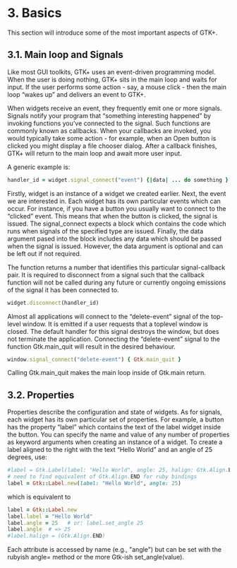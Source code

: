 # 3. Basics
This section will introduce some of the most important aspects of GTK+.

## 3.1. Main loop and Signals

Like most GUI toolkits, GTK+ uses an event-driven programming model. When the user is doing nothing, GTK+ sits in the main loop and waits for input. If the user performs some action - say, a mouse click - then the main loop “wakes up” and delivers an event to GTK+.

When widgets receive an event, they frequently emit one or more signals. Signals notify your program that “something interesting happened” by invoking functions you’ve connected to the signal. Such functions are commonly known as callbacks. When your callbacks are invoked, you would typically take some action - for example, when an Open button is clicked you might display a file chooser dialog. After a callback finishes, GTK+ will return to the main loop and await more user input.

A generic example is:

<!-- handler_id = widget.connect("event", callback, data) -->
```ruby
handler_id = widget.signal_connect("event") {|data| ... do something }
```
Firstly, widget is an instance of a widget we created earlier. Next, the event we are interested in. Each widget has its own particular events which can occur. For instance, if you have a button you usually want to connect to the “clicked” event. This means that when the button is clicked, the signal is issued.  The signal_connect expects a block which contains the code which runs when signals of the specified type are issued. Finally, the data argument pased into the block includes any data which should be passed when the signal is issued. However, the data argument is optional and can be left out if not required.

The function returns a number that identifies this particular signal-callback pair. It is required to disconnect from a signal such that the callback function will not be called during any future or currently ongoing emissions of the signal it has been connected to.

```ruby
widget.disconnect(handler_id)
```

Almost all applications will connect to the “delete-event” signal of the top-level window. It is emitted if a user requests that a toplevel window is closed. The default handler for this signal destroys the window, but does not terminate the application. Connecting the “delete-event” signal to the function Gtk.main_quit will result in the desired behaviour.

```ruby
window.signal_connect("delete-event") { Gtk.main_quit }
```

Calling Gtk.main_quit makes the main loop inside of Gtk.main return.

## 3.2. Properties

Properties describe the configuration and state of widgets. As for signals, each widget has its own particular set of properties. For example, a button has the property “label” which contains the text of the label widget inside the button. You can specify the name and value of any number of properties as keyword arguments when creating an instance of a widget. To create a label aligned to the right with the text “Hello World” and an angle of 25 degrees, use:

```ruby
#label = Gtk.Label(label: "Hello World", angle: 25, halign: Gtk.Align.END)
# need to find equivalent of Gtk.Align.END for ruby bindings
label = Gtk::Label.new(label: "Hello World", angle: 25)
```

which is equivalent to

```ruby
label = Gtk::Label.new
label.label = "Hello World"
label.angle = 25   # or: label.set_angle 25
label.angle  # => 25
#label.halign = (Gtk.Align.END)
```

Each attribute is accessed by name (e.g., "angle") but can be set with the rubyish angle= method or the more Gtk-ish set_angle(value).
